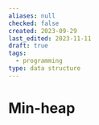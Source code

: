 ```yaml
---
aliases: null
checked: false
created: 2023-09-29
last_edited: 2023-11-11
draft: true
tags:
  - programming
type: data structure
---
```

# Min-heap
